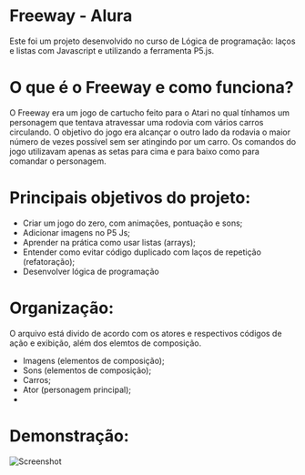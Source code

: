 # Freeway - Alura
Este foi um projeto desenvolvido no curso de Lógica de programação: laços e listas com Javascript e utilizando a ferramenta P5.js.

# O que é o Freeway e como funciona?
O Freeway era um jogo de cartucho feito para o Atari no qual tínhamos um personagem que tentava atravessar uma rodovia com vários carros circulando. 
O objetivo do jogo era alcançar o outro lado da rodavia o maior número de vezes possível sem ser atingindo por um carro. Os comandos do jogo utilizavam apenas as setas para cima e para baixo como para comandar o personagem.

# Principais objetivos do projeto:

- Criar um jogo do zero, com animações, pontuação e sons;
- Adicionar imagens no P5 Js;
- Aprender na prática como usar listas (arrays);
- Entender como evitar código duplicado com laços de repetição (refatoração);
- Desenvolver lógica de programação

# Organização:
O arquivo está divido de acordo com os atores e respectivos códigos de ação e exibição, além dos elemtos de composição.
- Imagens (elementos de composição);
- Sons (elementos de composição);
- Carros;
- Ator (personagem principal);
- 
# Demonstração:
![Screenshot](freeway.gif)
